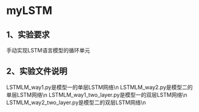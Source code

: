# myLSTM
## 1、实验要求
手动实现LSTM语言模型的循环单元
## 2、实验文件说明
LSTMLM_way1.py是模型一的单层LSTM网络\n
LSTMLM_way2.py是模型二的单层LSTM网络\n
LSTMLM_way1_two_layer.py是模型一的双层LSTM网络\n
LSTMLM_way2_two_layer.py是模型二的双层LSTM网络\n
